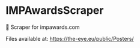 # IMPAwardsScraper
:sunrise: Scraper for impawards.com

Files available at: https://the-eye.eu/public/Posters/
